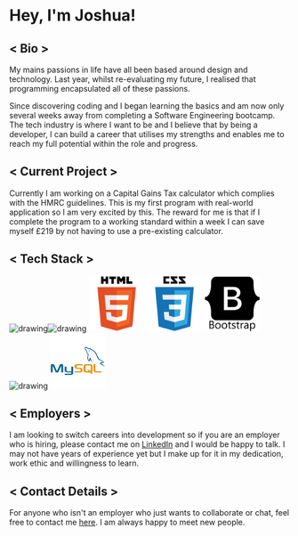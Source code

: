 # Hey, I'm Joshua!

## < Bio >
My mains passions in life have all been based around design and technology. Last year, whilst re-evaluating my future, I realised that programming encapsulated all of these passions.

Since discovering coding and I began learning the basics and am now only several weeks away from completing a Software Engineering bootcamp. The tech industry is where I want to be and I believe that by being a developer, I can build a career that utilises my strengths and enables me to reach my full potential within the role and progress.

## < Current Project >
Currently I am working on a Capital Gains Tax calculator which complies with the HMRC guidelines. This is my first program with real-world application so I am very excited by this. The reward for me is that if I complete the program to a working standard within a week I can save myself £219 by not having to use a pre-existing calculator.

## < Tech Stack >
<img src="https://camo.githubusercontent.com/fbfcb9e3dc648adc93bef37c718db16c52f617ad055a26de6dc3c21865c3321d/68747470733a2f2f7777772e766563746f726c6f676f2e7a6f6e652f6c6f676f732f6769742d73636d2f6769742d73636d2d69636f6e2e737667" alt="drawing" width="100"/><img src="https://user-images.githubusercontent.com/118828403/214040367-aae5924a-70c9-4b59-9793-7e1da2f16d00.svg" alt="drawing" width="100"/>
<img src="https://raw.githubusercontent.com/devicons/devicon/master/icons/html5/html5-original-wordmark.svg" alt="drawing" width="100"/>
<img src="https://raw.githubusercontent.com/devicons/devicon/master/icons/css3/css3-original-wordmark.svg" alt="drawing" width="100"/>
<img src="https://raw.githubusercontent.com/devicons/devicon/master/icons/bootstrap/bootstrap-plain-wordmark.svg" alt="drawing" width="100"/>
<img src="https://camo.githubusercontent.com/537f66454b766b0d56da91225206ebf6d28ecff24d84668d52cf9430e02460fd/68747470733a2f2f63646e2e776f726c64766563746f726c6f676f2e636f6d2f6c6f676f732f646a616e676f2e737667" alt="drawing" width="100"/>
<img src="https://raw.githubusercontent.com/devicons/devicon/master/icons/mysql/mysql-original-wordmark.svg" alt="drawing" width="100"/>

## < Employers >
I am looking to switch careers into development so if you are an employer who is hiring, please contact me on [LinkedIn](https://www.linkedin.com/in/joshuapjcarney/) and I would be happy to talk. I may not have years of experience yet but I make up for it in my dedication, work ethic and willingness to learn.

## < Contact Details >
For anyone who isn't an employer who just wants to collaborate or chat, feel free to contact me [here](https://www.linkedin.com/in/joshuapjcarney/). 
I am always happy to meet new people.
